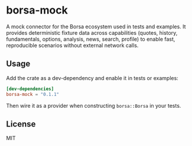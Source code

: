 # borsa-mock

A mock connector for the Borsa ecosystem used in tests and examples. It provides deterministic fixture data across capabilities (quotes, history, fundamentals, options, analysis, news, search, profile) to enable fast, reproducible scenarios without external network calls.

## Usage

Add the crate as a dev-dependency and enable it in tests or examples:

```toml
[dev-dependencies]
borsa-mock = "0.1.1"
```

Then wire it as a provider when constructing `borsa::Borsa` in your tests.

## License

MIT
